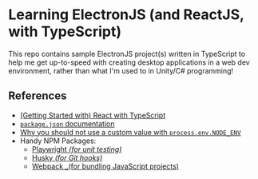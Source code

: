 # Learning ElectronJS (and ReactJS, with TypeScript)
This repo contains sample ElectronJS project(s) written in TypeScript to help me get up-to-speed with creating desktop applications in a web dev environment, rather than what I'm used to in Unity/C# programming!

## References
- [(Getting Started with) React with TypeScript](https://www.electronforge.io/guides/framework-integration/react-with-typescript)
- [`package.json` documentation](https://docs.npmjs.com/cli/v8/configuring-npm/package-json)
- [Why you should not use a custom value with `process.env.NODE_ENV`](https://rafaelalmeidatk.com/blog/why-you-should-not-use-a-custom-value-with-node-env)
- Handy NPM Packages:
  - [Playwright _(for unit testing)_](https://www.npmjs.com/package/playwright)
  - [Husky _(for Git hooks)_](https://www.npmjs.com/package/husky)
  - [Webpack _(for bundling JavaScript projects)](https://www.npmjs.com/package/webpack)
